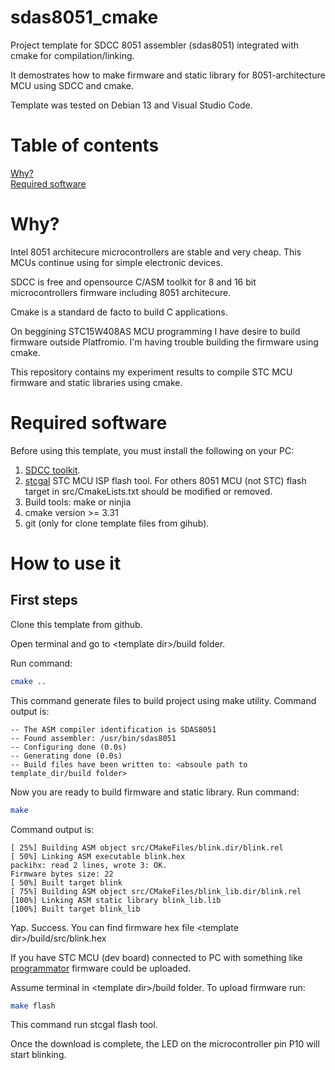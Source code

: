 # sdas8051_cmake
Project template for SDCC 8051 assembler (sdas8051)  integrated with cmake for compilation/linking.

It demostrates how to make firmware and static library for 8051-architecture MCU using SDCC and cmake.

Template was tested on Debian 13 and Visual Studio Code.

# Table of contents
[Why?](#Why?)</br>
[Required software](#Required_software)

# Why?
Intel 8051 architecure microcontrollers are stable and very cheap. This MCUs continue using for simple electronic devices. 

SDCC is free and opensource C/ASM toolkit for 8 and 16 bit microcontrollers firmware including 8051 architecure.

Cmake is a standard de facto to build C applications. 

On beggining STC15W408AS MCU programming I have desire to build firmware outside Platfromio. I'm having trouble building the firmware using cmake.

This repository contains my experiment results to compile STC MCU firmware and static libraries using cmake.


# Required software
Before using this template, you must install the following on your PC:
1. [SDCC toolkit](https://sdcc.sourceforge.net/). 
2. [stcgal](https://github.com/grigorig/stcgal) STC MCU ISP flash tool. For others 8051 MCU (not STC) flash target in src/CmakeLists.txt should be modified or removed.
3. Build tools: make or ninjia
4. cmake version >= 3.31
5. git (only for clone template files from gihub). 

# How to use it
## First steps
Clone this template from github.

Open terminal and go to &lt;template dir&gt;/build folder.

Run command: 
```bash
cmake ..
```
This command generate files to build project using make utility. Command output is:
```
-- The ASM compiler identification is SDAS8051
-- Found assembler: /usr/bin/sdas8051
-- Configuring done (0.0s)
-- Generating done (0.0s)
-- Build files have been written to: <absoule path to template_dir/build folder> 
```

Now you are ready to build firmware and static library. Run command:
```bash
make
```
Command output is:
```
[ 25%] Building ASM object src/CMakeFiles/blink.dir/blink.rel
[ 50%] Linking ASM executable blink.hex
packihx: read 2 lines, wrote 3: OK.
Firmware bytes size: 22
[ 50%] Built target blink
[ 75%] Building ASM object src/CMakeFiles/blink_lib.dir/blink.rel
[100%] Linking ASM static library blink_lib.lib
[100%] Built target blink_lib
```

Yap. Success. You can find firmware hex file &lt;template dir&gt;/build/src/blink.hex

If you have STC MCU (dev board) connected to PC with something like [programmator](https://github.com/mgoblin/STC-programmator) firmware could be uploaded.

Assume terminal in &lt;template dir&gt;/build folder.
To upload firmware run:
```bash
make flash
```
This command run stcgal flash tool.

Once the download is complete, the LED on the microcontroller pin P10 will start blinking.